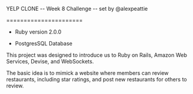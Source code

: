 YELP CLONE -- Week 8 Challenge -- set by @alexpeattie

======================

* Ruby version 2.0.0

* PostgresSQL Database

This project was designed to introduce us to Ruby on Rails, Amazon Web Services, Devise, and WebSockets.

The basic idea is to mimick a website where members can review restaurants, including star ratings, and post new restaurants for others to review.

